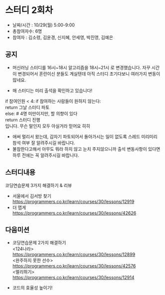 # 스터디 2회차
 
- 날짜/시간 : 10/29(월)  5:00-9:00  
- 총참여자수: 6명   
- 참여자 : 김소령, 김윤경, 신지혜, 안세영, 박진영, 김예은  

## 공지
- 머신러닝 스터디를 16시~18시 알고리즘을 18시~21시 로 변경했습니다.
자꾸 시간이 변경되어서 혼란이신 분들도 계실텐데 아직 스터디 초기다보니 여러가지 변동이 많네요.

- 매 스터디는 미리 출석을 확인하고 있습니다! 

if 참여인원 < 4:
         if 참여하는 사람들이 원하지 않는다:    
              return 그날 스터디 파토  
         else:  \# 4명 미만이지만, 할 의향이 있다  
              return 스터디 진행    
입니다. 무슨 말인지 모두 아실거라 믿어요 히히  

- 애써 멀리서 왔는데, 갑자기 파토되어서 돌아가시는 일이 없도록 스레드 미리미리 참석 여부 잘 알려주시길 바랍니다.
- 불참한다고해서 아무도 뭐라 하지 않고 눈치 주지않으니까 출석 변동사항이 있다면 하루 전에는 꼭 알려주시길 바랍니다.


## 스터디내용  
코딩연습문제 3가지 해결하기 & 리뷰  
- 서울에서 김서방 찾기  
https://programmers.co.kr/learn/courses/30/lessons/12919  
- 더 맵게  
https://programmers.co.kr/learn/courses/30/lessons/42626  


## 다음미션
- 코딩연습문제 2가지 해결하기  
<124나라>    
https://programmers.co.kr/learn/courses/30/lessons/12899  
<완주하지 못한 선수>   
https://programmers.co.kr/learn/courses/30/lessons/42576  
<멀리뛰기>   
https://programmers.co.kr/learn/courses/30/lessons/12914  

- 코드의 효율성 높이기! 
